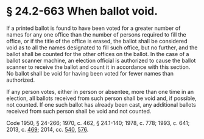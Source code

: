 # § 24.2-663 When ballot void.

<p>If a printed ballot is found to have been voted for a greater number of names for any one office than the number of persons required to fill the office, or if the title of the office is erased, the ballot shall be considered void as to all the names designated to fill such office, but no further, and the ballot shall be counted for the other offices on the ballot. In the case of a ballot scanner machine, an election official is authorized to cause the ballot scanner to receive the ballot and count it in accordance with this section. No ballot shall be void for having been voted for fewer names than authorized.</p><p>If any person votes, either in person or absentee, more than one time in an election, all ballots received from such person shall be void and, if possible, not counted. If one such ballot has already been cast, any additional ballots received from such person shall be void and not counted.</p><p>Code 1950, § 24-266; 1970, c. 462, § 24.1-140; 1978, c. 778; 1993, c. 641; 2013, c. <a href='http://lis.virginia.gov/cgi-bin/legp604.exe?131+ful+CHAP0469'>469</a>; 2014, cc. <a href='http://lis.virginia.gov/cgi-bin/legp604.exe?141+ful+CHAP0540'>540</a>, <a href='http://lis.virginia.gov/cgi-bin/legp604.exe?141+ful+CHAP0576'>576</a>.</p>